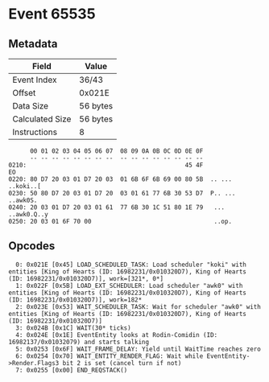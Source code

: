# Event 65535

## Metadata

| Field           | Value    |
|-----------------|----------|
| Event Index     | 36/43    |
| Offset          | 0x021E   |
| Data Size       | 56 bytes |
| Calculated Size | 56 bytes |
| Instructions    | 8        |

```
      00 01 02 03 04 05 06 07  08 09 0A 0B 0C 0D 0E 0F
      -- -- -- -- -- -- -- --  -- -- -- -- -- -- -- --
0210:                                            45 4F                EO
0220: 80 D7 20 03 01 D7 20 03  01 6B 6F 6B 69 00 80 5B  .. ... ..koki..[
0230: 50 80 D7 20 03 01 D7 20  03 01 61 77 6B 30 53 D7  P.. ... ..awk0S.
0240: 20 03 01 D7 20 03 01 61  77 6B 30 1C 51 80 1E 79   ... ..awk0.Q..y
0250: 20 03 01 6F 70 00                                  ..op.          
```

## Opcodes

```
  0: 0x021E [0x45] LOAD_SCHEDULED_TASK: Load scheduler "koki" with entities [King of Hearts (ID: 16982231/0x010320D7), King of Hearts (ID: 16982231/0x010320D7)], work=[321*, 0*]
  1: 0x022F [0x5B] LOAD_EXT_SCHEDULER: Load scheduler "awk0" with entities [King of Hearts (ID: 16982231/0x010320D7), King of Hearts (ID: 16982231/0x010320D7)], work=182*
  2: 0x023E [0x53] WAIT_SCHEDULER_TASK: Wait for scheduler "awk0" with entities [King of Hearts (ID: 16982231/0x010320D7), King of Hearts (ID: 16982231/0x010320D7)]
  3: 0x024B [0x1C] WAIT(30* ticks)
  4: 0x024E [0x1E] EventEntity looks at Rodin-Comidin (ID: 16982137/0x01032079) and starts talking
  5: 0x0253 [0x6F] WAIT_FRAME_DELAY: Yield until WaitTime reaches zero
  6: 0x0254 [0x70] WAIT_ENTITY_RENDER_FLAG: Wait while EventEntity->Render.Flags3 bit 2 is set (cancel turn if not)
  7: 0x0255 [0x00] END_REQSTACK()
```
